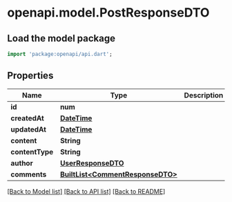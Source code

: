 # openapi.model.PostResponseDTO

## Load the model package
```dart
import 'package:openapi/api.dart';
```

## Properties
Name | Type | Description | Notes
------------ | ------------- | ------------- | -------------
**id** | **num** |  | 
**createdAt** | [**DateTime**](DateTime.md) |  | 
**updatedAt** | [**DateTime**](DateTime.md) |  | 
**content** | **String** |  | 
**contentType** | **String** |  | 
**author** | [**UserResponseDTO**](UserResponseDTO.md) |  | 
**comments** | [**BuiltList&lt;CommentResponseDTO&gt;**](CommentResponseDTO.md) |  | 

[[Back to Model list]](../README.md#documentation-for-models) [[Back to API list]](../README.md#documentation-for-api-endpoints) [[Back to README]](../README.md)


